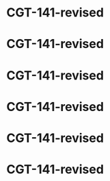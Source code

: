 # CGT-141-revised
# CGT-141-revised
# CGT-141-revised
# CGT-141-revised
# CGT-141-revised
# CGT-141-revised
